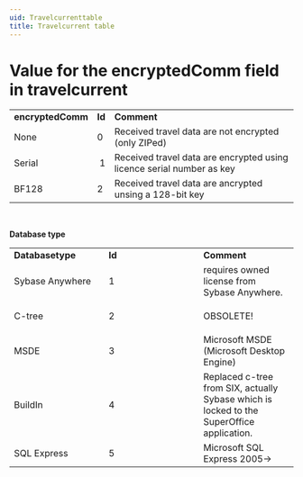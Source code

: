 ```yaml
---
uid: Travelcurrenttable
title: Travelcurrent table
---
```


Value for the encryptedComm field in travelcurrent
===================================================

|                   |        |                                                                       |
|-------------------|--------|-----------------------------------------------------------------------|
| **encryptedComm** | **Id** | **Comment**                                                           |
| None              | 0      | Received travel data are not encrypted (only ZIPed)                   |
| Serial            |  1     | Received travel data are encrypted using licence serial number as key |
| BF128             | 2      | Received travel data are ancrypted unsing a 128-bit key               |

 

**Database type**

<table>
<colgroup>
<col width="33%" />
<col width="33%" />
<col width="33%" />
</colgroup>
<tbody>
<tr class="odd">
<td><strong>Databasetype</strong></td>
<td><strong>Id</strong></td>
<td><strong>Comment</strong></td>
</tr>
<tr class="even">
<td>Sybase Anywhere</td>
<td>1</td>
<td>requires owned license from Sybase Anywhere.</td>
</tr>
<tr class="odd">
<td>C-tree</td>
<td><p>2</p></td>
<td>OBSOLETE!</td>
</tr>
<tr class="even">
<td>MSDE</td>
<td>3</td>
<td>Microsoft MSDE (Microsoft Desktop Engine)</td>
</tr>
<tr class="odd">
<td>BuildIn</td>
<td><p>4</p></td>
<td>Replaced c-tree from SIX, actually Sybase which is locked to the SuperOffice application.</td>
</tr>
<tr class="even">
<td>SQL Express</td>
<td>5</td>
<td>Microsoft SQL Express 2005-&gt;</td>
</tr>
</tbody>
</table>